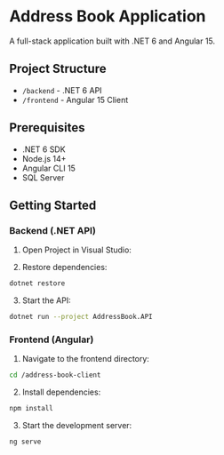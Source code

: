 # Address Book Application

A full-stack application built with .NET 6 and Angular 15.

## Project Structure

- `/backend` - .NET 6 API
- `/frontend` - Angular 15 Client

## Prerequisites

- .NET 6 SDK
- Node.js 14+
- Angular CLI 15
- SQL Server

## Getting Started

### Backend (.NET API)

1. Open Project in Visual Studio:

2. Restore dependencies:

```bash
dotnet restore
```

3. Start the API:

```bash
dotnet run --project AddressBook.API
```

### Frontend (Angular)

1. Navigate to the frontend directory:

```bash
cd /address-book-client
```

2. Install dependencies:

```bash
npm install
```

3. Start the development server:

```bash
ng serve
```
